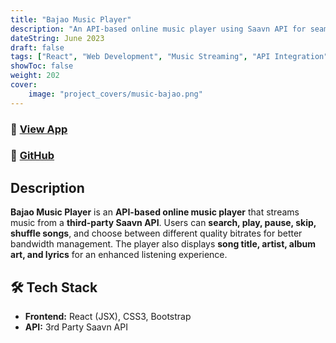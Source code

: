 ```yaml
---
title: "Bajao Music Player"
description: "An API-based online music player using Saavn API for seamless streaming"
dateString: June 2023
draft: false
tags: ["React", "Web Development", "Music Streaming", "API Integration", "Bootstrap"]
showToc: false
weight: 202
cover:
    image: "project_covers/music-bajao.png"
---
```


### 🔗 [View App](https://music-bajao.vercel.app)  
### 🔗 [GitHub](https://github.com/RushilSethi/music-bajao)

## Description

**Bajao Music Player** is an **API-based online music player** that streams music from a **third-party Saavn API**. Users can **search, play, pause, skip, shuffle songs**, and choose between different quality bitrates for better bandwidth management. The player also displays **song title, artist, album art, and lyrics** for an enhanced listening experience.

## 🛠️ Tech Stack

- **Frontend:** React (JSX), CSS3, Bootstrap  
- **API:** 3rd Party Saavn API  
